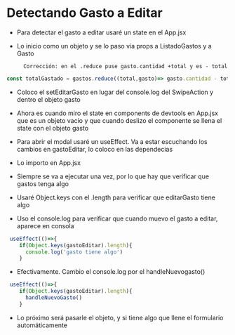 # Detectando Gasto a Editar
- Para detectar el gasto a editar usaré un state en el App.jsx
- Lo inicio como un objeto y se lo paso via props a ListadoGastos y a Gasto

        Corrección: en el .reduce puse gasto.cantidad +total y es - total

~~~js
const totalGastado = gastos.reduce((total,gasto)=> gasto.cantidad - total, 0)
~~~

- Coloco el setEditarGasto en lugar del console.log del SwipeAction y dentro el objeto gasto
- Ahora es cuando miro el state en components de devtools en App.jsx que es un objeto vacío y que cuando deslizo el componente se llena el state con el objeto gasto

- Para abrir el modal usaré un useEffect. Va a estar escuchando los cambios en gastoEditar, lo coloco en las dependecias
- Lo importo en App.jsx
- Siempre se va a ejecutar una vez, por lo que hay que verificar que gastos tenga algo
- Usaré Object.keys con el .length para verificar que editarGasto tiene algo
- Uso el console.log para verificar que cuando muevo el gasto a editar, aparece en consola
~~~js
 useEffect(()=>{
    if(Object.keys(gastoEditar).length){
      console.log('gasto tiene algo')
    }
~~~
- Efectivamente. Cambio el console.log por el handleNuevogasto()
~~~js
 useEffect(()=>{
    if(Object.keys(gastoEditar).length){
      handleNuevoGasto()
    }
~~~
- Lo próximo será pasarle el objeto, y si tiene algo que llene el formulario automáticamente